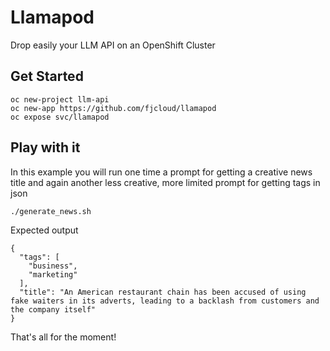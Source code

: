 # Llamapod

Drop easily your LLM API on an OpenShift Cluster

## Get Started

```shell
oc new-project llm-api
oc new-app https://github.com/fjcloud/llamapod
oc expose svc/llamapod
```

## Play with it

In this example you will run one time a prompt for getting a creative news title and again another less creative, more limited prompt for getting tags in json

```shell
./generate_news.sh
```

Expected output

```shell
{
  "tags": [
    "business",
    "marketing"
  ],
  "title": "An American restaurant chain has been accused of using fake waiters in its adverts, leading to a backlash from customers and the company itself"
}
```

That's all for the moment!
